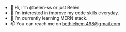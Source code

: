 - 👋 Hi, I’m @belen-ss or just Belén
- 👀 I’m interested in improve my code skills everyday.
- 🌱 I’m currently learning MERN stack.
- 📫 You can reach me on bethlehem.498@gmail.com


